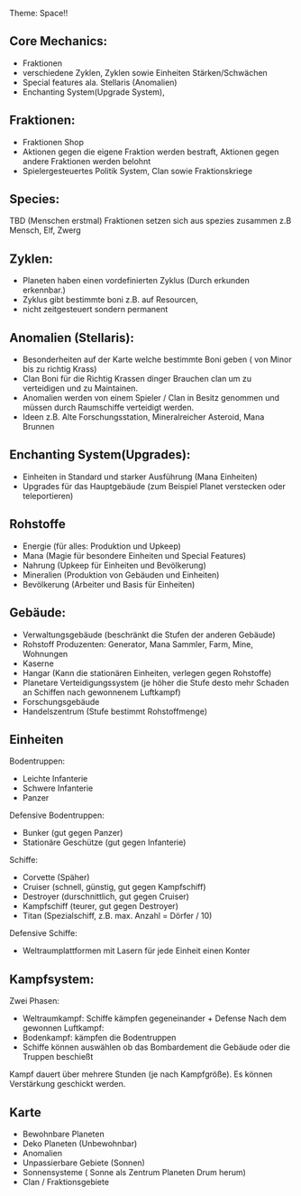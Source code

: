 Theme: Space!!

## Core Mechanics:
- Fraktionen
- verschiedene Zyklen, Zyklen sowie Einheiten Stärken/Schwächen
- Special features ala. Stellaris (Anomalien)
- Enchanting System(Upgrade System),

## Fraktionen: 
- Fraktionen Shop
- Aktionen gegen die eigene Fraktion werden bestraft, Aktionen gegen andere Fraktionen werden belohnt
- Spielergesteuertes Politik System, Clan sowie Fraktionskriege

## Species: 
TBD (Menschen erstmal) Fraktionen setzen sich aus spezies zusammen z.B Mensch, Elf, Zwerg

## Zyklen: 
- Planeten haben einen vordefinierten Zyklus (Durch erkunden erkennbar.)
- Zyklus gibt bestimmte boni z.B. auf Resourcen, 
- nicht zeitgesteuert sondern permanent

## Anomalien (Stellaris): 
- Besonderheiten auf der Karte welche bestimmte Boni geben ( von Minor bis zu richtig Krass)
- Clan Boni für die Richtig Krassen dinger Brauchen clan um zu verteidigen und zu Maintainen.
- Anomalien werden von einem Spieler / Clan in Besitz genommen und müssen durch Raumschiffe verteidigt werden.
- Ideen z.B. Alte Forschungsstation, Mineralreicher Asteroid, Mana Brunnen

## Enchanting System(Upgrades): 
- Einheiten in Standard und starker Ausführung (Mana Einheiten)
- Upgrades für das Hauptgebäude (zum Beispiel Planet verstecken oder teleportieren)

## Rohstoffe
- Energie (für alles: Produktion und Upkeep)
- Mana (Magie für besondere Einheiten und Special Features)
- Nahrung (Upkeep für Einheiten und Bevölkerung)
- Mineralien (Produktion von Gebäuden und Einheiten)
- Bevölkerung (Arbeiter und Basis für Einheiten)

## Gebäude:
- Verwaltungsgebäude (beschränkt die Stufen der anderen Gebäude)
- Rohstoff Produzenten: Generator, Mana Sammler, Farm, Mine, Wohnungen
- Kaserne
- Hangar (Kann die stationären Einheiten, verlegen gegen Rohstoffe)
- Planetare Verteidigungssystem (je höher die Stufe desto mehr Schaden an Schiffen nach gewonnenem Luftkampf)
- Forschungsgebäude
- Handelszentrum (Stufe bestimmt Rohstoffmenge)

## Einheiten
Bodentruppen:
- Leichte Infanterie
- Schwere Infanterie
- Panzer

Defensive Bodentruppen:
- Bunker (gut gegen Panzer)
- Stationäre Geschütze (gut gegen Infanterie)

Schiffe:
- Corvette (Späher)
- Cruiser (schnell, günstig, gut gegen Kampfschiff)
- Destroyer (durschnittlich, gut gegen Cruiser)
- Kampfschiff (teurer, gut gegen Destroyer)
- Titan (Spezialschiff, z.B. max. Anzahl = Dörfer / 10)

Defensive Schiffe:
- Weltraumplattformen mit Lasern für jede Einheit einen Konter

## Kampfsystem:
Zwei Phasen:
- Weltraumkampf: Schiffe kämpfen gegeneinander + Defense
Nach dem gewonnen Luftkampf:
- Bodenkampf: kämpfen die Bodentruppen
- Schiffe können auswählen ob das Bombardement die Gebäude oder die Truppen beschießt

Kampf dauert über mehrere Stunden (je nach Kampfgröße). Es können Verstärkung geschickt werden.

## Karte

- Bewohnbare Planeten
- Deko Planeten (Unbewohnbar)
- Anomalien
- Unpassierbare Gebiete (Sonnen)
- Sonnensysteme ( Sonne als Zentrum Planeten Drum herum)
- Clan / Fraktionsgebiete